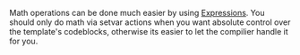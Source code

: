Math operations can be done much easier by using [Expressions](../language_features/expressions.md). You should only do math via setvar actions when you want absolute control over the template's codeblocks, otherwise its easier to let the compilier handle it for you.